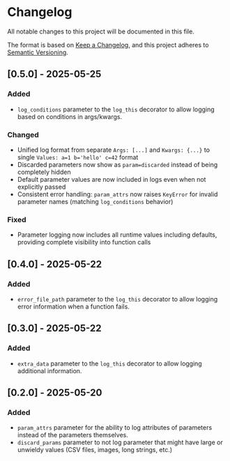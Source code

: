 # Changelog

All notable changes to this project will be documented in this file.

The format is based on [Keep a Changelog](https://keepachangelog.com/en/1.0.0/),
and this project adheres to [Semantic Versioning](https://semver.org/spec/v2.0.0.html).

## [0.5.0] - 2025-05-25

### Added
- `log_conditions` parameter to the `log_this` decorator to allow logging based on conditions in args/kwargs.

### Changed
- Unified log format from separate `Args: [...]` and `Kwargs: {...}` to single `Values: a=1 b='hello' c=42` format
- Discarded parameters now show as `param=discarded` instead of being completely hidden
- Default parameter values are now included in logs even when not explicitly passed
- Consistent error handling: `param_attrs` now raises `KeyError` for invalid parameter names (matching `log_conditions` behavior)

### Fixed
- Parameter logging now includes all runtime values including defaults, providing complete visibility into function calls

## [0.4.0] - 2025-05-22

### Added
- `error_file_path` parameter to the `log_this` decorator to allow logging error information when a function fails.

## [0.3.0] - 2025-05-22

### Added
- `extra_data` parameter to the `log_this` decorator to allow logging additional information.

## [0.2.0] - 2025-05-20

### Added
- `param_attrs` parameter for the ability to log attributes of parameters instead of the parameters themselves.
- `discard_params` parameter to not log parameter that might have large or unwieldy values (CSV files, images, long strings, etc.)
